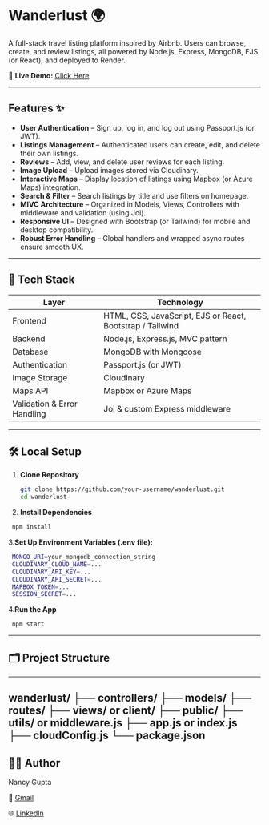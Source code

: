 # Wanderlust 🌍

A full-stack travel listing platform inspired by Airbnb. Users can browse, create, and review listings, all powered by Node.js, Express, MongoDB, EJS (or React), and deployed to Render.

🔗 **Live Demo:** [Click Here](https://project-wanderlust-u6a7.onrender.com/listings)

---

## Features ✨

- **User Authentication** – Sign up, log in, and log out using Passport.js (or JWT).
- **Listings Management** – Authenticated users can create, edit, and delete their own listings.
- **Reviews** – Add, view, and delete user reviews for each listing.
- **Image Upload** – Upload images stored via Cloudinary.
- **Interactive Maps** – Display location of listings using Mapbox (or Azure Maps) integration.
- **Search & Filter** – Search listings by title and use filters on homepage.
- **MIVC Architecture** – Organized in Models, Views, Controllers with middleware and validation (using Joi).
- **Responsive UI** – Designed with Bootstrap (or Tailwind) for mobile and desktop compatibility.
- **Robust Error Handling** – Global handlers and wrapped async routes ensure smooth UX.

---

## 🧰 Tech Stack

| Layer     | Technology |
|-----------|------------|
| Frontend  | HTML, CSS, JavaScript, EJS or React, Bootstrap / Tailwind  |
| Backend   | Node.js, Express.js, MVC pattern  |
| Database  | MongoDB with Mongoose |
| Authentication  | Passport.js (or JWT) |
| Image Storage  | Cloudinary |
| Maps API  | Mapbox or Azure Maps |
| Validation & Error Handling | Joi & custom Express middleware |

---

## 🛠️ Local Setup

1. **Clone Repository**  
   ```bash
   git clone https://github.com/your-username/wanderlust.git
   cd wanderlust

 2. **Install Dependencies**

   ```bash
    npm install
   ```
  3.**Set Up Environment Variables (.env file):**
   ```bash
    MONGO_URI=your_mongodb_connection_string  
    CLOUDINARY_CLOUD_NAME=...  
    CLOUDINARY_API_KEY=...  
    CLOUDINARY_API_SECRET=...  
    MAPBOX_TOKEN=...  
    SESSION_SECRET=...  
   ```
   4.**Run the App**
   ```bash
    npm start
   ```
---
## 🗂️ Project Structure
---
wanderlust/
├── controllers/
├── models/
├── routes/
├── views/ or client/
├── public/
├── utils/ or middleware.js
├── app.js or index.js
├── cloudConfig.js
└── package.json
---
## 🧑‍💻 Author
Nancy Gupta

📧 [Gmail](nancygupta0911@gmail.com)

🌐 [Linkedln](https://www.linkedin.com/in/nancy-gupta-597100288/)




